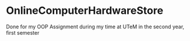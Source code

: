 # OnlineComputerHardwareStore
Done for my OOP Assignment during my time at UTeM in the second year, first semester
